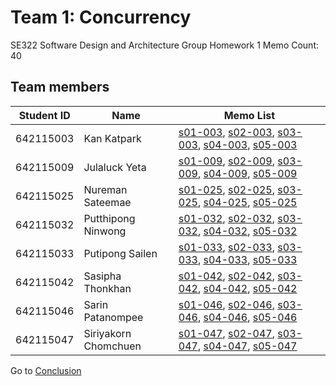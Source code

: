 # Team 1: Concurrency

SE322 Software Design and Architecture Group Homework 1
Memo Count: 40

## Team members

| Student ID | Name                  | Memo List                                                                                                                                            |
| ---------- | --------------------- | ---------------------------------------------------------------------------------------------------------------------------------------------------- |
| 642115003  | Kan Katpark           | [s01-003](./memo/s01-003.md), [s02-003](./memo/s02-003.md), [s03-003](./memo/s03-003.md), [s04-003](./memo/s04-003.md), [s05-003](./memo/s05-003.md) |
| 642115009  | Julaluck Yeta         | [s01-009](./memo/s01-009.md), [s02-009](./memo/s02-009.md), [s03-009](./memo/s03-009.md), [s04-009](./memo/s04-009.md), [s05-009](./memo/s05-009.md) |
| 642115025  | Nureman Sateemae      | [s01-025](./memo/s01-025.md), [s02-025](./memo/s02-025.md), [s03-025](./memo/s03-025.md), [s04-025](./memo/s04-025.md), [s05-025](./memo/s05-025.md) |
| 642115032  | Putthipong Ninwong    | [s01-032](./memo/s01-032.md), [s02-032](./memo/s02-032.md), [s03-032](./memo/s03-032.md), [s04-032](./memo/s04-032.md), [s05-032](./memo/s05-032.md) |
| 642115033  | Putipong Sailen       | [s01-033](./memo/s01-033.md), [s02-033](./memo/s02-033.md), [s03-033](./memo/s03-033.md), [s04-033](./memo/s04-033.md), [s05-033](./memo/s05-033.md) |
| 642115042  | Sasipha Thonkhan      | [s01-042](./memo/s01-042.md), [s02-042](./memo/s02-042.md), [s03-042](./memo/s03-042.md), [s04-042](./memo/s04-042.md), [s05-042](./memo/s05-042.md) |
| 642115046  | Sarin Patanompee      | [s01-046](./memo/s01-046.md), [s02-046](./memo/s02-046.md), [s03-046](./memo/s03-046.md), [s04-046](./memo/s04-046.md), [s05-046](./memo/s05-046.md) |
| 642115047  | Siriyakorn Chomchuen  | [s01-047](./memo/s01-047.md), [s02-047](./memo/s02-047.md), [s03-047](./memo/s03-047.md), [s04-047](./memo/s04-047.md), [s05-047](./memo/s05-047.md) |

Go to [Conclusion](./conclusion.md)

<!--- (| 642115024  | Thaipat Sukhumpraisan | [s01-024](./memo/s01-024.md), [s02-024](./memo/s02-024.md), [s03-024](./memo/s03-024.md), [s04-024](./memo/s04-024.md), [s05-024](./memo/s05-024.md) |) --->
